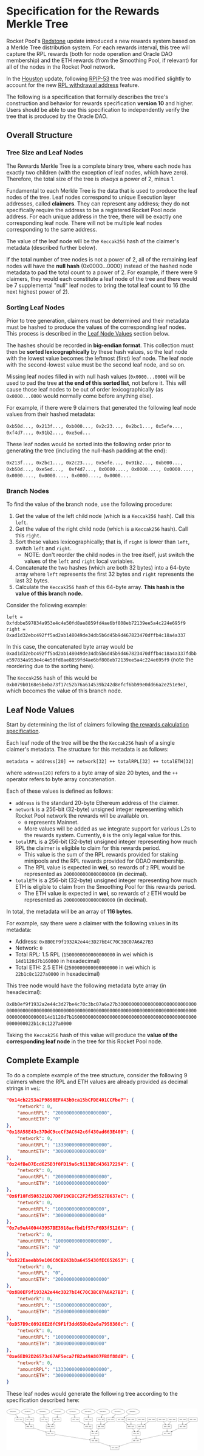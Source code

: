 # Specification for the Rewards Merkle Tree

Rocket Pool's [Redstone](https://medium.com/rocket-pool/rocket-pool-the-merge-redstone-601d9efd6b4) update introduced a new rewards system based on a Merkle Tree distribution system.
For each rewards interval, this tree will capture the RPL rewards (both for node operation and Oracle DAO membership) and the ETH rewards (from the Smoothing Pool, if relevant) for all of the nodes in the Rocket Pool network.

In the [Houston](https://github.com/rocket-pool/docs.rocketpool.net/blob/houston/docs/guides/houston/whats-new.md) update, following [RPIP-53](https://github.com/rocket-pool/RPIPs/blob/rewards_v10/RPIPs/RPIP-53.md) the tree was modified slightly to account for the new [RPL withdrawal address](https://github.com/rocket-pool/RPIPs/blob/main/RPIPs/RPIP-31.md) feature.

The following is a specification that formally describes the tree's construction and behavior for rewards specification **version 10** and higher.
Users should be able to use this specification to independently verify the tree that is produced by the Oracle DAO.


## Overall Structure

### Tree Size and Leaf Nodes

The Rewards Merkle Tree is a complete binary tree, where each node has exactly two children (with the exception of leaf nodes, which have zero).
Therefore, the total size of the tree is *always* a power of 2, minus 1.

Fundamental to each Merkle Tree is the data that is used to produce the leaf nodes of the tree.
Leaf nodes correspond to unique Execution layer addresses, called **claimers**. They can represent any address; they do not specifically require the address to be a registered Rocket Pool node address.
For each unique address in the tree, there will be exactly one corresponding leaf node. There will not be multiple leaf nodes corresponding to the same address.

The value of the leaf node will be the `Keccak256` hash of the claimer's metadata (described further below).

If the total number of tree nodes is not a power of 2, all of the remaining leaf nodes will have the **null hash** (0x0000...0000) instead of the hashed node metadata to pad the total count to a power of 2.
For example, if there were 9 claimers, they would each constitute a leaf node of the tree and there would be 7 supplemental "null" leaf nodes to bring the total leaf count to 16 (the next highest power of 2).


### Sorting Leaf Nodes

Prior to tree generation, claimers must be determined and their metadata must be hashed to produce the values of the corresponding leaf nodes. This process is described in the [Leaf Node Values](#leaf-node-values) section below.

The hashes should be recorded in **big-endian format**.
This collection must then be **sorted lexicographically** by these hash values, so the leaf node with the lowest value becomes the leftmost (first) leaf node.
The leaf node with the second-lowest value must be the second leaf node, and so on.

Missing leaf nodes filled in with null hash values (`0x0000...0000`) will be used to pad the tree **at the end of this sorted list**, not before it.
This will cause those leaf nodes to be out of order lexicographically (as `0x0000...0000` would normally come before anything else).

For example, if there were 9 claimers that generated the following leaf node values from their hashed metadata:

`0xb50d..., 0x213f..., 0xb000..., 0x2c23..., 0x2bc1..., 0x5efe..., 0xf4d7..., 0x91b2..., 0xe5ed...`

These leaf nodes would be sorted into the following order prior to generating the tree (including the null-hash padding at the end):

`0x213f..., 0x2bc1..., 0x2c23..., 0x5efe..., 0x91b2..., 0xb000..., 0xb50d..., 0xe5ed...,  0xf4d7..., 0x0000...., 0x0000...., 0x0000...., 0x0000...., 0x0000...., 0x0000...., 0x0000....`


### Branch Nodes

To find the value of the branch node, use the following procedure:

1. Get the value of the left child node (which is a `Keccak256` hash). Call this `left`.
2. Get the value of the right child node (which is a `Keccak256` hash). Call this `right`.
3. Sort these values lexicographically; that is, if `right` is lower than `left`, switch `left` and `right`.
   - NOTE: don't reorder the child nodes in the tree itself, just switch the values of the `left` and `right` local variables.
4. Concatenate the two hashes (which are both 32 bytes) into a 64-byte array where `left` represents the first 32 bytes and `right` represents the last 32 bytes.
5. Calculate the `Keccak256` hash of this 64-byte array. **This hash is the value of this branch node.**

Consider the following example:

```
left = 0xfdbbe597834a953e4c4e50fd8ae8859fd4ae6bf808eb72139ee5a4c224e695f9
right = 0xad1d32ebc492ff5ad2ab148049de34db5b6d45b9d467823470dffb4c18a4a337
```

In this case, the concatenated byte array would be `0xad1d32ebc492ff5ad2ab148049de34db5b6d45b9d467823470dffb4c18a4a337fdbbe597834a953e4c4e50fd8ae8859fd4ae6bf808eb72139ee5a4c224e695f9` (note the reordering due to the sorting here).

The `Keccak256` hash of this would be `0xb079b0168e5beba73f17c52b76a614539b242d8efcf6bb99e0dd66a2e251e9e7`, which becomes the value of this branch node.


## Leaf Node Values

Start by determining the list of claimers following [the rewards calculation specification](./rewards-calculation-spec.md#determining-claimers-and-claimer-rewards).

Each leaf node of the tree will be the the `Keccak256` hash of a single claimer's metadata.
The structure for this metadata is as follows:

`metadata = address[20] ++ network[32] ++ totalRPL[32] ++ totalETH[32]`

where `address[20]` refers to a byte array of size 20 bytes, and the `++` operator refers to byte array concatenation.

Each of these values is defined as follows:

- `address` is the standard 20-byte Ethereum address of the claimer.
- `network` is a 256-bit (32-byte) unsigned integer representing which Rocket Pool network the rewards will be available on.
  - `0` represents Mainnet.
  - More values will be added as we integrate support for various L2s to the rewards system. Currently, `0` is the only legal value for this.
- `totalRPL` is a 256-bit (32-byte) unsigned integer representing how much RPL the claimer is eligible to claim for this rewards period.
  - This value is the sum of the RPL rewards provided for staking minipools and the RPL rewards provided for ODAO membership.
  - The RPL value is expected in **wei**, so rewards of `2` RPL would be represented as `2000000000000000000` (in decimal).
- `totalETH` is a 256-bit (32-byte) unsigned integer representing how much ETH is eligible to claim from the Smoothing Pool for this rewards period.
  - The ETH value is expected in **wei**, so rewards of `2` ETH would be represented as `2000000000000000000` (in decimal).

In total, the metadata will be an array of **116 bytes**.

For example, say there were a claimer with the following values in its metadata:
- Address: `0x8B0EF9f1932A2e44c3D27bE4C70C3BC07A6A27B3`
- Network: `0`
- Total RPL: 1.5 RPL (`1500000000000000000` in wei which is `14d1120d7b160000` in hexadecimal)
- Total ETH: 2.5 ETH (`2500000000000000000` in wei which is `22b1c8c1227a0000` in hexadecimal)

This tree node would have the following metadata byte array (in hexadecimal):

`0x8b0ef9f1932a2e44c3d27be4c70c3bc07a6a27b3000000000000000000000000000000000000000000000000000000000000000000000000000000000000000000000000000000000000000014d1120d7b16000000000000000000000000000000000000000000000000000022b1c8c1227a0000`

Taking the `Keccak256` hash of this value will produce the **value of the corresponding leaf node** in the tree for this Rocket Pool node.


## Complete Example

To do a complete example of the tree structure, consider the following 9 claimers where the RPL and ETH values are already provided as decimal strings in `wei`:

```json
"0x14cb2253a2F9898EFA43b9ca15bCFDE401CCFbe7": {
    "network": 0,
    "amountRPL": "2000000000000000000",
    "amountETH": "0"
},
"0x18A58E43c37DdC9ccCf3AC642c6f430ad663E400": {
    "network": 0,
    "amountRPL": "1333000000000000000",
    "amountETH": "300000000000000000"
},
"0x24fBeD7Ecd625D3f0FD19a6c9113DEd436172294": {
    "network": 0,
    "amountRPL": "2000000000000000000",
    "amountETH": "1000000000000000000"
},
"0x6f10Fd508321D27D8F19CBCC2F2f3d5527B637eC": {
    "network": 0,
    "amountRPL": "100000000000000000",
    "amountETH": "300000000000000000"
},
"0x7e9eA400443957BE3918acfbd1f57cF6D3f5126A": {
    "network": 0,
    "amountRPL": "1000000000000000000",
    "amountETH": "0"
},
"0x822Eaeebb9e106C8CB263bDa6455430fEC652653": {
    "network": 0,
    "amountRPL": "0",
    "amountETH": "2000000000000000000"
},
"0x8B0EF9f1932A2e44c3D27bE4C70C3BC07A6A27B3": {
    "network": 0,
    "amountRPL": "1500000000000000000",
    "amountETH": "2500000000000000000"
},
"0xD57D9c08926E28fC9F1f3dd65Db02e6a7958380c": {
    "network": 0,
    "amountRPL": "100000000000000000",
    "amountETH": "300000000000000000"
},
"0xe6ED92D26573c67AF5eca7fB2a49A807FB8f88dB": {
    "network": 0,
    "amountRPL": "1333000000000000000",
    "amountETH": "300000000000000000"
}
```

These leaf nodes would generate the following tree according to the specification described here:

![](./tree-example.png)